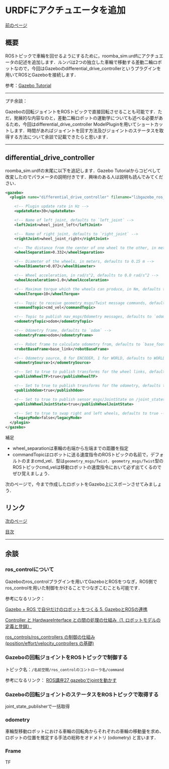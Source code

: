 # URDFにアクチュエータを追加

[前のページ](../physical_quantity/)

## 概要

ROSトピックで車輪を回せるようにするために，roomba_sim.urdfにアクチュエータの記述を追加します．ルンバは2つの独立した車輪で移動する差動二輪ロボットなので，今回はGazeboのdifferential_drive_controllerというプラグインを用いてROSとGazeboを接続します．

参考：[Gazebo Tutorial](http://gazebosim.org/tutorials?tut=ros_gzplugins)

---
プチ余談：

Gazeboの回転ジョイントをROSトピックで直接回転させることも可能です．ただ，発展的な内容なのと，差動二輪ロボットの運動学についても述べる必要があるため，今回はdifferential_drive_controller ModelPluginを用いてショートカットします．時間があればジョイントを回す方法及びジョイントのステータスを取得する方法について余談で記載できたらと思います．

---

## differential_drive_controller

roomba_sim.urdfの末尾に以下を追記します．Gazebo Tutorialからコピペして改変したのでパラメータの説明付きです．興味のある人は説明も読んでみてください．

```xml
<gazebo>
  <plugin name="differential_drive_controller" filename="libgazebo_ros_diff_drive.so">

    <!-- Plugin update rate in Hz -->
    <updateRate>30</updateRate>

    <!-- Name of left joint, defaults to `left_joint` -->
    <leftJoint>wheel_joint_left</leftJoint>

    <!-- Name of right joint, defaults to `right_joint` -->
    <rightJoint>wheel_joint_right</rightJoint>

    <!-- The distance from the center of one wheel to the other, in meters, defaults to 0.34 m -->
    <wheelSeparation>0.332</wheelSeparation>

    <!-- Diameter of the wheels, in meters, defaults to 0.15 m -->
    <wheelDiameter>0.072</wheelDiameter>

    <!-- Wheel acceleration, in rad/s^2, defaults to 0.0 rad/s^2 -->
    <wheelAcceleration>1.0</wheelAcceleration>

    <!-- Maximum torque which the wheels can produce, in Nm, defaults to 5 Nm -->
    <wheelTorque>10</wheelTorque>

    <!-- Topic to receive geometry_msgs/Twist message commands, defaults to `cmd_vel` -->
    <commandTopic>cmd_vel</commandTopic>

    <!-- Topic to publish nav_msgs/Odometry messages, defaults to `odom` -->
    <odometryTopic>odom</odometryTopic>

    <!-- Odometry frame, defaults to `odom` -->
    <odometryFrame>odom</odometryFrame>

    <!-- Robot frame to calculate odometry from, defaults to `base_footprint` -->
    <robotBaseFrame>base_link</robotBaseFrame>

    <!-- Odometry source, 0 for ENCODER, 1 for WORLD, defaults to WORLD -->
    <odometrySource>1</odometrySource>

    <!-- Set to true to publish transforms for the wheel links, defaults to false -->
    <publishWheelTF>true</publishWheelTF>

    <!-- Set to true to publish transforms for the odometry, defaults to true -->
    <publishOdom>true</publishOdom>

    <!-- Set to true to publish sensor_msgs/JointState on /joint_states for the wheel joints, defaults to false -->
    <publishWheelJointState>true</publishWheelJointState>

    <!-- Set to true to swap right and left wheels, defaults to true -->
    <legacyMode>false</legacyMode>
  </plugin>
</gazebo>
```

補足
- wheel_separationは車輪の右端から左端までの距離を指定
- commandTopicはロボットに送る速度指令のROSトピックの名前で，デフォルトのままcmd_vel．型は`geometry_msgs/Twist`．`geometry_msgs/Twist`型のROSトピックcmd_velは移動ロボットの速度指令において必ず出てくるのでぜひ覚えましょう．

次のページで，今まで作成したロボットをGazebo上にスポーンさせてみましょう．

## リンク

[次のページ](../sensor/)

[目次](../../)



---

## 余談
### ros_controlについて
Gazeboのros_controlプラグインを用いてGazeboとROSをつなぎ，ROS側でros_controlを用いた制御をかけることでつなぎこむことも可能です．

参考になるリンク：

[Gazebo + ROS で自分だけのロボットをつくる 5. GazeboとROSの連携](https://qiita.com/RyodoTanaka/items/6fa7e45f98b55376a95b)

[Controller と HardwareInterface との間の処理の仕組み（1. ロボットモデルの定義と登録）](https://qiita.com/MoriKen/items/613635b90f3a98042dc5)


[ros_controls/ros_controllers の制御の仕組み (position/effort/velocity_controllers の基礎)](https://qiita.com/MoriKen/items/78b0ad8c1eae257646dd)



### Gazeboの回転ジョイントをROSトピックで制御する
トピック名：`/名前空間/ros_controlのコントローラ名/command`

参考になるリンク：
[ROS講座27 gazeboでjointを動かす](https://qiita.com/srs/items/8868a8bef3752c3464a2)

### Gazeboの回転ジョイントのステータスをROSトピックで取得する
joint_state_publisherで一括取得
### odometry
車輪型移動ロボットにおける車輪の回転角からそれぞれの車輪の移動量を求め、ロボットの位置を推定する手法の総称をオドメトリ (odometry) と言います．
### Frame
TF